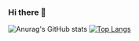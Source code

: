 ### Hi there 👋


![Anurag's GitHub stats](https://github-readme-stats.vercel.app/api?username=Phu0903&show_icons=true&theme=radical)
[![Top Langs](https://github-readme-stats.vercel.app/api/top-langs/?username=Phu0903&layout=compact)](https://github.com/anuraghazra/github-readme-stats)


